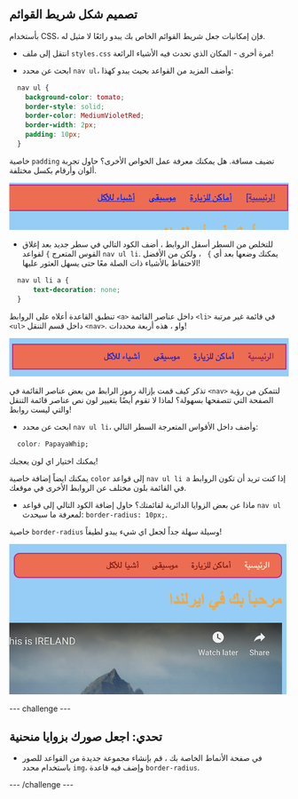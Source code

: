 ## تصميم شكل شريط القوائم

بأستخدام CSS، فإن إمكانيات جعل شريط القوائم الخاص بك يبدو رائعًا لا مثيل له.

- انتقل إلى ملف `styles.css` مرة أخرى - المكان الذي تحدث فيه الأشياء الرائعة!

- ابحث عن محدد `nav ul`، وأضف المزيد من القواعد بحيث يبدو كهذا:

```css
  nav ul {
    background-color: tomato;
    border-style: solid;
    border-color: MediumVioletRed;
    border-width: 2px;
    padding: 10px;
  }
```

خاصية `padding` تضيف مسافة. هل يمكنك معرفة عمل الخواص الأخرى؟ حاول تجربة ألوان وأرقام بكسل مختلفة.

![شريط القوائم مع إضافة الحدود والحشو](images/egMenuBarMoreStyle.png)

- للتخلص من السطر أسفل الروابط ، أضف الكود التالي في سطر جديد بعد إغلاق القوس المتعرج `}` لقواعد `nav ul li`. يمكنك وضعها بعد أي `} ` ، ولكن من الأفضل الاحتفاظ بالأشياء ذات الصلة معًا حتى يسهل العثور عليها!

```css
  nav ul li a {
      text-decoration: none;
  }
```

تنطبق القاعدة أعلاه على الروابط `<a>` داخل عناصر القائمة `<li>` في قائمة غير مرتبة `<ul>` داخل قسم التنقل `<nav>`. واو ، هذه أربعة محددات!

![شريط القائمة مع إزالت السطر أسفل الرابط](images/egMenuBarNoUnderline.png)

تذكر كيف قمت بإزالة رموز الرابط من بعض عناصر القائمة في `<nav>` لتتمكن من رؤية الصفحة التي تتصفحها بسهولة؟ لماذا لا تقوم أيضًا بتغيير لون نص عناصر قائمة التنقل والتي ليست روابط!

- ابحث عن محدد `nav ul li`، وأضف داخل الأقواس المتعرجة السطر التالي:

```css
  color: PapayaWhip;
```

يمكنك اختيار اي لون يعجبك!

يمكنك ايضاً إضافة خاصية `color` إلى قواعد `nav ul li a` إذا كنت تريد أن تكون الروابط في القائمة بلون مختلف عن الروابط الأخرى في موقعك.

- ماذا عن بعض الزوايا الدائرية لقائمتك؟ حاول إضافة الكود التالي إلى قواعد `nav ul` لمعرفة ما سيحدث: `border-radius: 10px;`.

خاصية `border-radius` وسيلة سهلة جداً لجعل اي شيء يبدو لطيفاً!

![صفحة ويب مع زوايا منحنية في شريط القوائم و الصورة](images/egMenuBarFullStyles_result.png)

--- challenge ---

## تحدي: اجعل صورك بزوايا منحنية

- في صفحة الأنماط الخاصة بك ، قم بإنشاء مجموعة جديدة من القواعد للصور باستخدام محدد `img`، وإضف فيه قاعدة `border-radius`.

--- /challenge ---